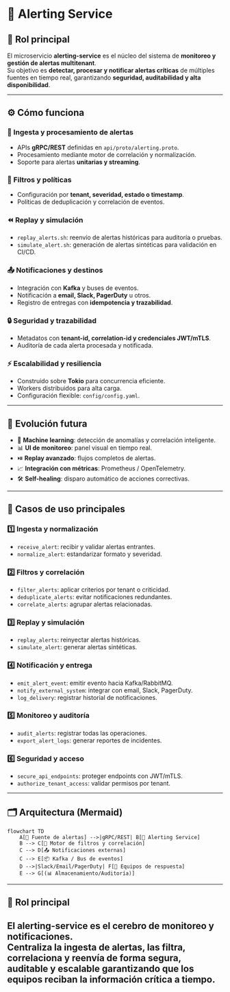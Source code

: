 # 📡 Alerting Service

## 🎯 Rol principal

El microservicio **alerting-service** es el núcleo del sistema de **monitoreo y gestión de alertas multitenant**.  
Su objetivo es **detectar, procesar y notificar alertas críticas** de múltiples fuentes en tiempo real, garantizando **seguridad, auditabilidad y alta disponibilidad**.  

---

## ⚙️ Cómo funciona

### 🔔 Ingesta y procesamiento de alertas
- APIs **gRPC/REST** definidas en `api/proto/alerting.proto`.  
- Procesamiento mediante motor de correlación y normalización.  
- Soporte para alertas **unitarias y streaming**.  

### 🧹 Filtros y políticas
- Configuración por **tenant, severidad, estado o timestamp**.  
- Políticas de deduplicación y correlación de eventos.  

### ⏪ Replay y simulación
- `replay_alerts.sh`: reenvío de alertas históricas para auditoría o pruebas.  
- `simulate_alert.sh`: generación de alertas sintéticas para validación en CI/CD.  

### 📤 Notificaciones y destinos
- Integración con **Kafka** y buses de eventos.  
- Notificación a **email, Slack, PagerDuty** u otros.  
- Registro de entregas con **idempotencia y trazabilidad**.  

### 🔒 Seguridad y trazabilidad
- Metadatos con **tenant-id, correlation-id y credenciales JWT/mTLS**.  
- Auditoría de cada alerta procesada y notificada.  

### ⚡ Escalabilidad y resiliencia
- Construido sobre **Tokio** para concurrencia eficiente.  
- Workers distribuidos para alta carga.  
- Configuración flexible: `config/config.yaml`.  

---

## 🔄 Evolución futura

- 🤖 **Machine learning**: detección de anomalías y correlación inteligente.  
- 📊 **UI de monitoreo**: panel visual en tiempo real.  
- ⏯️ **Replay avanzado**: flujos completos de alertas.  
- 📈 **Integración con métricas**: Prometheus / OpenTelemetry.  
- 🛠️ **Self-healing**: disparo automático de acciones correctivas.  

---

## 📂 Casos de uso principales

### 1️⃣ Ingesta y normalización
- `receive_alert`: recibir y validar alertas entrantes.  
- `normalize_alert`: estandarizar formato y severidad.  

### 2️⃣ Filtros y correlación
- `filter_alerts`: aplicar criterios por tenant o criticidad.  
- `deduplicate_alerts`: evitar notificaciones redundantes.  
- `correlate_alerts`: agrupar alertas relacionadas.  

### 3️⃣ Replay y simulación
- `replay_alerts`: reinyectar alertas históricas.  
- `simulate_alert`: generar alertas sintéticas.  

### 4️⃣ Notificación y entrega
- `emit_alert_event`: emitir evento hacia Kafka/RabbitMQ.  
- `notify_external_system`: integrar con email, Slack, PagerDuty.  
- `log_delivery`: registrar historial de notificaciones.  

### 5️⃣ Monitoreo y auditoría
- `audit_alerts`: registrar todas las operaciones.  
- `export_alert_logs`: generar reportes de incidentes.  

### 6️⃣ Seguridad y acceso
- `secure_api_endpoints`: proteger endpoints con JWT/mTLS.  
- `authorize_tenant_access`: validar permisos por tenant.  

---

## 🗂️ Arquitectura (Mermaid)

```mermaid
flowchart TD
    A[🔔 Fuente de alertas] -->|gRPC/REST| B[📡 Alerting Service]
    B --> C[🧹 Motor de filtros y correlación]
    C --> D[📤 Notificaciones externas]
    C --> E[📦 Kafka / Bus de eventos]
    D -->|Slack/Email/PagerDuty| F[👥 Equipos de respuesta]
    E --> G[(📊 Almacenamiento/Auditoría)]
```
---

## 🎯 Rol principal

El alerting-service es el **cerebro de monitoreo y notificaciones**.  
Centraliza la ingesta de alertas, las filtra, correlaciona y reenvía de forma **segura, auditable y escalable** garantizando que los equipos reciban la información crítica a tiempo. 
---
